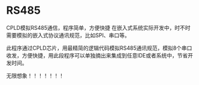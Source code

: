 # RS485
CPLD模拟RS485通信，程序简单，方便快捷
在嵌入式系统实际开发中，时不时需要模拟的嵌入式协议通讯规范，比如SPI、串口等。

此程序通过CPLD芯片，用最精简的逻辑代码模拟RS485通讯规范，模拟8个串口收发，方便快捷，用此段程序可以单独摘出来集成到任意IDE或者系统中，节省开发时间。

无限想象！！！！！！！
